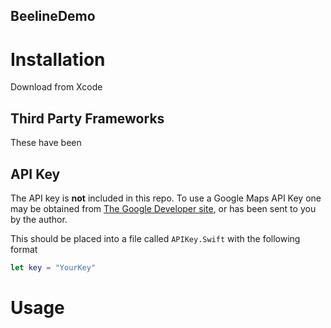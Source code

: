 ## BeelineDemo

# Installation
Download from Xcode 

## Third Party Frameworks
These have been

## API Key
The API key is **not** included in this repo. To use a Google Maps API Key one may be obtained from [The Google Developer site](https://developers.google.com/maps/documentation/embed/get-api-key), or has been sent to you by the author.

This should be placed into a file called `APIKey.Swift` with the following format
```swift
let key = "YourKey"
```



# Usage
